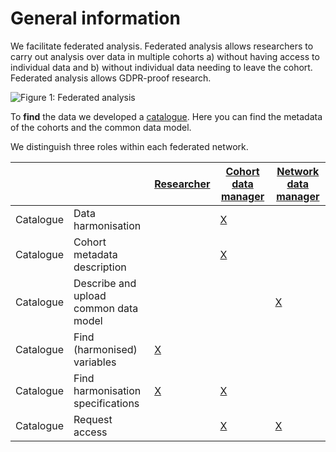 # General information

We facilitate federated analysis. Federated analysis allows researchers to carry out analysis over data in multiple cohorts a) without having access to individual data and b) without individual data needing to leave the cohort. Federated analysis allows GDPR-proof research.

![Figure 1: Federated analysis](img/cat_federated-analysis.png)

To **find** the data we developed a [catalogue](https://data-catalogue.molgeniscloud.org/catalogue/catalogue/#/variable-explorer/). Here you can find the metadata of the cohorts and the common data model.

We distinguish three roles within each federated network.

|     |     | [Researcher](cat_researcher.md) | [Cohort data manager](cat_cohort-data-manager.md) | [Network data manager](cat_network-data-manager.md) |
| --- | --- | --- | --- | --- |
| Catalogue | Data harmonisation | | [X](cat_cohort-data-manager.md#data-harmonisation) | |
| Catalogue | Cohort metadata description | | [X](cat_cohort-data-manager.md#define-metedata-of-cohorts-or-data-sources) | |
| Catalogue | Describe and upload common data model | | | [X](cat_network-data-manager.md#define-cdm-metadata) |
| Catalogue | Find (harmonised) variables | [X](cat_researcher.md#find-variables) | | |
| Catalogue | Find harmonisation specifications | [X](cat_researcher.md#find-harmonisation-details) | [X](cat_cohort-data-manager.md#define-harmonisations) | |
| Catalogue | Request access | | [X](cat_cohort-data-manager.md#request-access-catalogue) | [X](cat_network-data-manager.md#request-access) |
